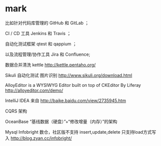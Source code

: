 # mark
比如针对代码库管理的 GitHub 和 GitLab ；

CI / CD 工具 Jenkins 和 Travis ；

自动化测试框架 qtest 和 qappium ；

以及流程管理/协作工具 Jira 和 Confluence;

数据合并清洗  kettle http://kettle.pentaho.org/

Sikuli 自动化测试 图片识别 http://www.sikuli.org/download.html

AlloyEditor is a WYSIWYG Editor built on top of CKEditor
By Liferay http://alloyeditor.com/demo/

IntelliJ IDEA
来自 <http://baike.baidu.com/view/2735945.htm> 

CQRS 架构

OceanBase “基线数据（硬盘）”+“修改增量（内存）”的架构

Mysql Infobright 数仓，社区版不支持 insert,update,delete 只支持load方式写入 http://blog.zyan.cc/infobright/